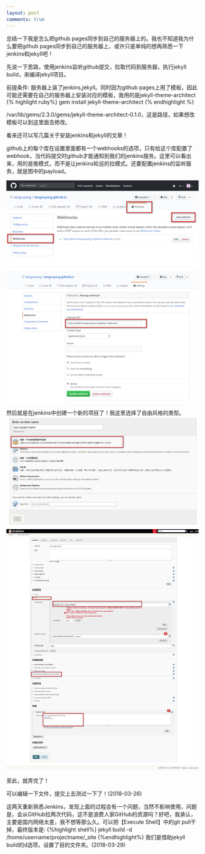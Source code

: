 ```yaml
---
layout: post
comments: true
---
```


总结一下我是怎么把github pages同步到自己的服务器上的。我也不知道我为什么要把github pages同步到自己的服务器上，或许只是单纯的想再熟悉一下jenkins和jekyll吧！  

先说一下思路，使用jenkins监听github提交，拉取代码到服务器，执行jekyll build，来编译jekyll项目。  

前提条件:
服务器上装了jenkins,jekyll。同时因为github pages上用了模板，因此可能还需要在自己的服务器上安装对应的模板，我用的是jekyll-theme-architect
{% highlight ruby%}
gem install jekyll-theme-architect
{% endhighlight %}

/var/lib/gems/2.3.0/gems/jekyll-theme-architect-0.1.0，这是路径，如果想改模板可以到这里面去修改。

看来还可以写几篇关于安装jenkins和jekyll的文章！  

github上的每个库在设置里面都有一个webhooks的选项，只有给这个库配置了webhook，当代码提交时github才能通知到我们的jenkins服务。这里可以看出来，用的是推模式，而不是让jenkins轮巡的拉模式。还要配置jenkins的监听服务，就是图中的payload。  

![](/images/2018-03-27_webhooks01.png)  
![](/images/2018-03-27_webhooks02.png)

然后就是在jenkins中创建一个新的项目了！我这里选择了自由风格的类型。  
![](/images/2018-03-27_jenkins01.png)  
![](/images/2018-03-27_jenkins02.png)


至此，就弄完了！

可以编辑一下文件，提交上去测试一下了！(2018-03-26)

这两天重新熟悉Jenkins，发现上面的过程会有一个问题，当然不影响使用，问题是，会从GitHub拉两次代码，这不是浪费人家GitHub的资源吗？好吧，我承认，主要是国内网络太差，我不想等那么久。可以把【Execute Shell】中的git pull干掉，最终版本是:
{%highlight shell%}
jekyll build -d /home/username/projectname/_site
{%endhighlight%}
我们是借助jekyll build的d选项，设置了目的文件夹。(2018-03-29)



